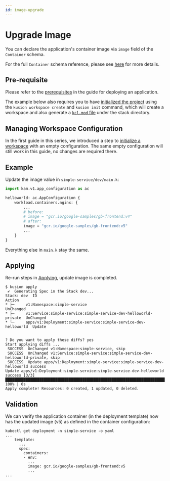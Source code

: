 ```yaml
---
id: image-upgrade
---
```


# Upgrade Image

You can declare the application's container image via `image` field of the `Container` schema.

For the full `Container` schema reference, please see [here](../../../6-reference/2-modules/1-developer-schemas/workload/service.md#schema-container) for more details.

## Pre-requisite

Please refer to the [prerequisites](1-deploy-application.md#prerequisites) in the guide for deploying an application.

The example below also requires you to have [initialized the project](1-deploy-application.md#initializing) using the `kusion workspace create` and `kusion init` command, which will create a workspace and also generate a [`kcl.mod` file](1-deploy-application.md#kclmod) under the stack directory.

## Managing Workspace Configuration

In the first guide in this series, we introduced a step to [initialize a workspace](1-deploy-application.md#initializing-workspace-configuration) with an empty configuration. The same empty configuration will still work in this guide, no changes are required there.

## Example

Update the image value in `simple-service/dev/main.k`:
```python
import kam.v1.app_configuration as ac

helloworld: ac.AppConfiguration {
    workload.containers.nginx: {
        ...
        # before: 
        # image = "gcr.io/google-samples/gb-frontend:v4"
        # after: 
        image = "gcr.io/google-samples/gb-frontend:v5"
        ...
    }
}
```

Everything else in `main.k` stay the same.

## Applying

Re-run steps in [Applying](1-deploy-application.md#applying), update image is completed.

```
$ kusion apply
 ✔︎  Generating Spec in the Stack dev...                                                                                                                                                                                                     
Stack: dev  ID                                                               Action
* ├─     v1:Namespace:simple-service                                      UnChanged
* ├─     v1:Service:simple-service:simple-service-dev-helloworld-private  UnChanged
* └─     apps/v1:Deployment:simple-service:simple-service-dev-helloworld  Update


? Do you want to apply these diffs? yes
Start applying diffs ...
 SUCCESS  UnChanged v1:Namespace:simple-service, skip                                                                                                                                                                                         
 SUCCESS  UnChanged v1:Service:simple-service:simple-service-dev-helloworld-private, skip                                                                                                                                                     
 SUCCESS  Update apps/v1:Deployment:simple-service:simple-service-dev-helloworld success                                                                                                                                                      
Update apps/v1:Deployment:simple-service:simple-service-dev-helloworld success [3/3] ███████████████████████████████████████████████████████████████████████████████████████████████████████████████████████████████████████████████ 100% | 0s
Apply complete! Resources: 0 created, 1 updated, 0 deleted.
```

## Validation

We can verify the application container (in the deployment template) now has the updated image (v5) as defined in the container configuration:
```
kubectl get deployment -n simple-service -o yaml
...
    template:
      ...
      spec:
        containers:
        - env:
          ...
          image: gcr.io/google-samples/gb-frontend:v5
          ...
...
```